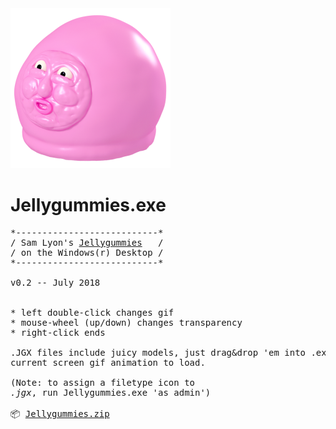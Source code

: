 <img src="https://raw.githubusercontent.com/mntn-dev/mntn-dev.github.io/master/Jellygummies/exe.png"/>

Jellygummies.exe
================
<pre>
*---------------------------*
/ Sam Lyon's <a href="https://www.jellygummies.com" target="_blank">Jellygummies</a>   /
/ on the Windows(r) Desktop /
*---------------------------*

v0.2 -- July 2018


* left double-click changes gif
* mouse-wheel (up/down) changes transparency
* right-click ends

.JGX files include juicy models, just drag&drop 'em into .exe or
current screen gif animation to load.

(Note: to assign a filetype icon to
<em>.jgx</em>, run Jellygummies.exe 'as admin')
  
📦 <a href="https://github.com/mntn-dev/Jellygummies/raw/master/Jellygummies.zip" target="_blank">Jellygummies.zip</a>

</pre>






